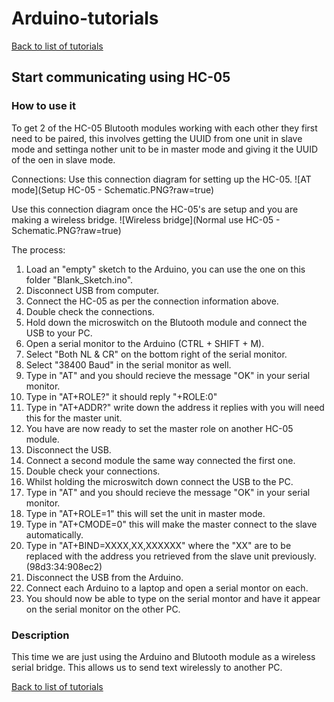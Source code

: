 # Arduino-tutorials
[Back to list of tutorials](../README.md)

## Start communicating using HC-05

### How to use it

To get 2 of the HC-05 Blutooth modules working with each other they first need to be paired, this involves getting the UUID from one unit in slave mode and settinga nother unit to be in master mode and giving it the UUID of the oen in slave mode.

Connections:
Use this connection diagram for setting up the HC-05.
![AT mode](Setup HC-05 - Schematic.PNG?raw=true)

Use this connection diagram once the HC-05's are setup and you are making a wireless bridge.
![Wireless bridge](Normal use HC-05 - Schematic.PNG?raw=true)

The process:


1. Load an "empty" sketch to the Arduino, you can use the one on this folder "Blank_Sketch.ino".
2. Disconnect USB from computer.
3. Connect the HC-05 as per the connection information above.
4. Double check the connections.
5. Hold down the microswitch on the Blutooth module and connect the USB to your PC.
6. Open a serial monitor to the Arduino (CTRL + SHIFT + M).
7. Select "Both NL & CR" on the bottom right of the serial monitor.
8. Select "38400 Baud" in the serial monitor as well.
9. Type in "AT" and you should recieve the message "OK" in your serial monitor.
10. Type in "AT+ROLE?" it should reply "+ROLE:0"
11. Type in "AT+ADDR?" write down the address it replies with you will need this for the master unit.
12. You have are now ready to set the master role on another HC-05 module.
13. Disconnect the USB.
14. Connect a second module the same way connected the first one.
15. Double check your connections.
16. Whilst holding the microswitch down connect the USB to the PC.
17. Type in "AT" and you should recieve the message "OK" in your serial monitor.
18. Type in "AT+ROLE=1" this will set the unit in master mode.
19. Type in "AT+CMODE=0" this will make the master connect to the slave automatically.
20. Type in "AT+BIND=XXXX,XX,XXXXXX" where the "XX" are to be replaced with the address you retrieved from the slave unit previously. (98d3:34:908ec2)
21. Disconnect the USB from the Arduino.
22. Connect each Arduino to a laptop and open a serial montor on each.
23. You should now be able to type on the serial montor and have it appear on the serial monitor on the other PC.





### Description
This time we are just using the Arduino and Blutooth module as a wireless serial bridge. This allows us to send text wirelessly to another PC.






[Back to list of tutorials](../README.md)